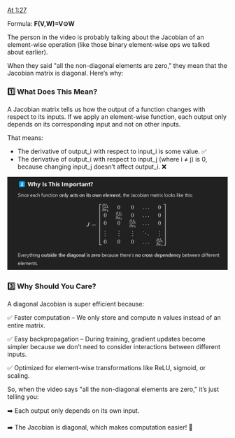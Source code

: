 [At 1:27](https://www.youtube.com/watch?v=Ixl3nykKG9M&t=4296s) 

Formula: **F(V,W)=V⊙W**

The person in the video is probably talking about the Jacobian of an element-wise operation (like those binary element-wise ops we talked about earlier).

When they said "all the non-diagonal elements are zero," they mean that the Jacobian matrix is diagonal. Here’s why:

### 1️⃣ What Does This Mean?
A Jacobian matrix tells us how the output of a function changes with respect to its inputs. If we apply an element-wise function, each output only depends on its corresponding input and not on other inputs.

That means:

* The derivative of output_i with respect to input_i is some value. ✅
* The derivative of output_i with respect to input_j (where i ≠ j) is 0, because changing input_j doesn’t affect output_i. ❌

![](/images/image_2025-03-10_212313743.png)

### 3️⃣ Why Should You Care?
A diagonal Jacobian is super efficient because:

✅ Faster computation – We only store and compute n values instead of an entire matrix.

✅ Easy backpropagation – During training, gradient updates become simpler because we don’t need to consider interactions between different inputs.

✅ Optimized for element-wise transformations like ReLU, sigmoid, or scaling.

So, when the video says "all the non-diagonal elements are zero," it’s just telling you:

➡️ Each output only depends on its own input.

➡️ The Jacobian is diagonal, which makes computation easier! 🚀
